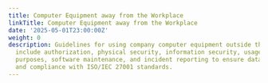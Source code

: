 ```yaml
---
title: Computer Equipment away from the Workplace
linkTitle: Computer Equipment away from the Workplace
date: '2025-05-01T23:00:00Z'
weight: 0
description: Guidelines for using company computer equipment outside the workplace
  include authorization, physical security, information security, usage for business
  purposes, software maintenance, and incident reporting to ensure data protection
  and compliance with ISO/IEC 27001 standards.
---
```



<!-- Unsupported block type: unsupported -->
